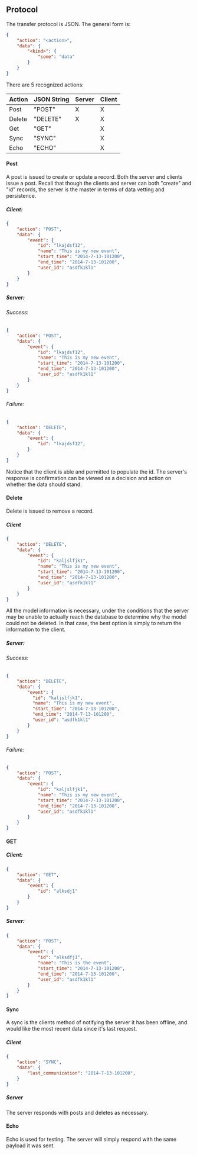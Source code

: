 Protocol
--------

The transfer protocol is JSON. The general form is:

```json
{
    "action": "<action>",
    "data": {
        "<kind>": {
            "some": "data"
        }
    }
}
```

There are 5 recognized actions:

| Action | JSON String | Server | Client |
| ------ | ----------- | ------ | ------ |
| Post   | "POST"      | X      | X      |
| Delete | "DELETE"    | X      | X      |
| Get    | "GET"       |        | X      |
| Sync   | "SYNC"      |        | X      |
| Echo   | "ECHO"      |        | X      |

#### Post

A post is issued to create or update a record. Both the server and clients issue a post. Recall that though the clients and server can both "create" and "id" records, the server is the master in terms of data vetting and persistence.

##### Client:

```json
{
    "action": "POST",
    "data": {
        "event": {
            "id": "lkajdsf12",
            "name": "This is my new event",
            "start_time": "2014-7-13-101200",
            "end_time": "2014-7-13-101200",
            "user_id": "asdfk1kl1"
        }
    }
}
```

##### Server:

###### Success:

```json
{
    "action": "POST",
    "data": {
        "event": {
            "id": "lkajdsf12",
            "name": "This is my new event",
            "start_time": "2014-7-13-101200",
            "end_time": "2014-7-13-101200",
            "user_id": "asdfk1kl1"
        }
    }
}
```

###### Failure:

```json
{
    "action": "DELETE",
    "data": {
        "event": {
            "id": "lkajdsf12",
        }
    }
}
```

Notice that the client is able and permitted to populate the id. The server's response is confirmation can be viewed as a decision and action on whether the data should stand.

#### Delete

Delete is issued to remove a record.

##### Client

```json
{
    "action": "DELETE",
    "data": {
        "event": {
            "id": "kaljslfjk1",
            "name": "This is my new event",
            "start_time": "2014-7-13-101200",
            "end_time": "2014-7-13-101200",
            "user_id": "asdfk1kl1"
        }
    }
}
```

All the model information is necessary, under the conditions that the server may be unable to actually reach the database to determine why the model could not be deleted. In that case, the best option is simply to return the information to the client.

##### Server:

###### Success:

```json
{
    "action": "DELETE",
    "data": {
        "event": {
          "id": "kaljslfjk1",
          "name": "This is my new event",
          "start_time": "2014-7-13-101200",
          "end_time": "2014-7-13-101200",
          "user_id": "asdfk1kl1"
        }
    }
}
```

###### Failure:

```json
{
    "action": "POST",
    "data": {
        "event": {
            "id": "kaljslfjk1",
            "name": "This is my new event",
            "start_time": "2014-7-13-101200",
            "end_time": "2014-7-13-101200",
            "user_id": "asdfk1kl1"
        }
    }
}
```
#### GET

##### Client:

```json
{
    "action": "GET",
    "data": {
        "event": {
            "id": "alksdj1"
        }
    }
}
```

##### Server:

```json
{
    "action": "POST",
    "data": {
        "event": {
            "id": "alksdfj1",
            "name": "This is the event",
            "start_time": "2014-7-13-101200",
            "end_time": "2014-7-13-101200",
            "user_id": "asdfk1kl1"
        }
    }
}
```

#### Sync

A sync is the clients method of notifying the server it has been offline, and would like the most recent data since it's last request.

##### Client

```json
{
    "action": "SYNC",
    "data": {
        "last_communication": "2014-7-13-101200",
    }
}
```

##### Server

The server responds with posts and deletes as necessary.

#### Echo

Echo is used for testing. The server will simply respond with the same payload it was sent.

